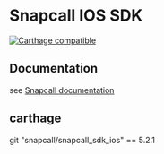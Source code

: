 # Snapcall IOS SDK

[![Carthage compatible](https://img.shields.io/badge/Carthage-compatible-4BC51D.svg?style=flat)](https://github.com/Carthage/Carthage)
## Documentation
 
see [Snapcall documentation](https://doc.snapcall.io/#ios)

## carthage

git "snapcall/snapcall_sdk_ios" == 5.2.1
